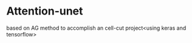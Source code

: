 # Attention-unet
based on AG method to accomplish an cell-cut project&lt;using keras and tensorflow>
